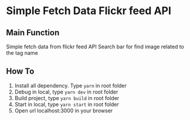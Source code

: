 # Simple Fetch Data Flickr feed API

## Main Function
Simple fetch data from flickr feed API
Search bar for find image related to the tag name

## How To
1. Install all dependency. Type `yarn` in root folder
2. Debug in local, type `yarn dev` in root folder
3. Build project, type `yarn build` in root folder
4. Start in local, type `yarn start` in root folder
5. Open url localhost:3000 in your browser
